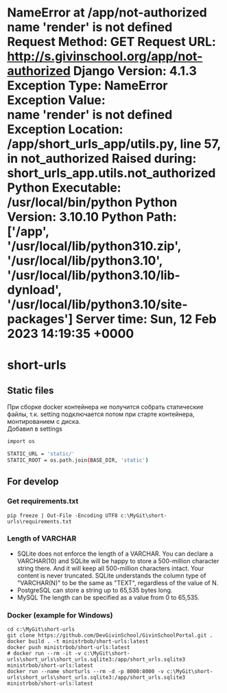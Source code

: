 NameError at /app/not-authorized
name 'render' is not defined
Request Method:	GET
Request URL:	http://s.givinschool.org/app/not-authorized
Django Version:	4.1.3
Exception Type:	NameError
Exception Value:	
name 'render' is not defined
Exception Location:	/app/short_urls_app/utils.py, line 57, in not_authorized
Raised during:	short_urls_app.utils.not_authorized
Python Executable:	/usr/local/bin/python
Python Version:	3.10.10
Python Path:	
['/app',
 '/usr/local/lib/python310.zip',
 '/usr/local/lib/python3.10',
 '/usr/local/lib/python3.10/lib-dynload',
 '/usr/local/lib/python3.10/site-packages']
Server time:	Sun, 12 Feb 2023 14:19:35 +0000
==================
# short-urls

## Static files
При сборке docker контейнера не получится собрать статические файлы, т.к. setting подключается потом при старте контейнера, монтированием с диска.  
Добавил в settings
```bash
import os

STATIC_URL = 'static/'
STATIC_ROOT = os.path.join(BASE_DIR, 'static')
```


## For develop
### Get requirements.txt
```shell
pip freeze | Out-File -Encoding UTF8 c:\MyGit\short-urls\requirements.txt
```
### Length of VARCHAR
- SQLite does not enforce the length of a VARCHAR. You can declare a VARCHAR(10) and SQLite will be happy to store a 500-million character string there. And it will keep all 500-million characters intact. Your content is never truncated. SQLite understands the column type of "VARCHAR(N)" to be the same as "TEXT", regardless of the value of N.
- PostgreSQL can store a string up to 65,535 bytes long.
- MySQL The length can be specified as a value from 0 to 65,535.
### Docker (example for Windows)
```commandline
cd c:\MyGit\short-urls
git clone https://github.com/DevGivinSchool/GivinSchoolPortal.git .
docker build . -t ministrbob/short-urls:latest
docker push ministrbob/short-urls:latest
# docker run --rm -it -v c:\MyGit\short-urls\short_urls\short_urls.sqlite3:/app/short_urls.sqlite3 ministrbob/short-urls:latest
docker run --name shorturls --rm -d -p 8000:8000 -v c:\MyGit\short-urls\short_urls\short_urls.sqlite3:/app/short_urls.sqlite3 ministrbob/short-urls:latest
```